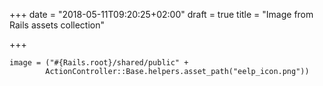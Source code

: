 +++
date = "2018-05-11T09:20:25+02:00"
draft = true
title = "Image from Rails assets collection"

+++
<!--more-->

    image = ("#{Rails.root}/shared/public" + 
            ActionController::Base.helpers.asset_path("eelp_icon.png"))